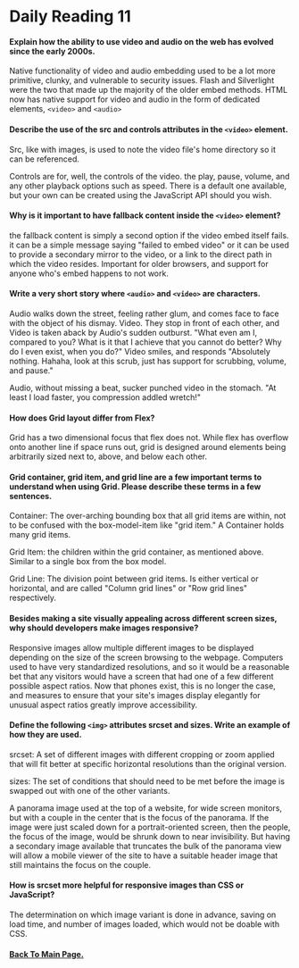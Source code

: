 # Daily Reading 11




#### Explain how the ability to use video and audio on the web has evolved since the early 2000s.

Native functionality of video and audio embedding used to be a lot more primitive, clunky, and vulnerable to security issues. Flash and Silverlight were the two that made up the majority of the older embed methods. HTML now has native support for video and audio in the form of dedicated elements, `<video>` and `<audio>`

#### Describe the use of the src and controls attributes in the `<video>` element.

Src, like with images, is used to note the video file's home directory so it can be referenced.

Controls are for, well, the controls of the video. the play, pause, volume, and any other playback options such as speed. There is a default one available, but your own can be created using the JavaScript API should you wish.

#### Why is it important to have fallback content inside the `<video>` element?

the fallback content is simply a second option if the video embed itself fails. it can be a simple message saying "failed to embed video" or it can be used to provide a secondary mirror to the video, or a link to the direct path in which the video resides. Important for older browsers, and support for anyone who's embed happens to not work.


#### Write a very short story where `<audio>` and `<video>` are characters.

Audio walks down the street, feeling rather glum, and comes face to face with the object of his dismay. Video. They stop in front of each other, and Video is taken aback by Audio's sudden outburst. "What even am I, compared to you? What is it that I achieve that you cannot do better? Why do I even exist, when you do?"
Video smiles, and responds "Absolutely nothing. Hahaha, look at this scrub, just has support for scrubbing, volume, and pause."

Audio, without missing a beat, sucker punched video in the stomach. "At least I load faster, you compression addled wretch!"

#### How does Grid layout differ from Flex?

Grid has a two dimensional focus that flex does not. While flex has overflow onto another line if space runs out, grid is designed around elements being arbitrarily sized next to, above, and below each other.

#### Grid container, grid item, and grid line are a few important terms to understand when using Grid. Please describe these terms in a few sentences.

Container: The over-arching bounding box that all grid items are within, not to be confused with the box-model-item like "grid item." A Container holds many grid items.

Grid Item: the children within the grid container, as mentioned above. Similar to a single box from the box model.

Grid Line: The division point between grid items. Is either vertical or horizontal, and are called "Column grid lines" or "Row grid lines" respectively.

#### Besides making a site visually appealing across different screen sizes, why should developers make images responsive?

Responsive images allow multiple different images to be displayed depending on the size of the screen browsing to the webpage. Computers used to have very standardized resolutions, and so it would be a reasonable bet that any visitors would have a screen that had one of a few different possible aspect ratios. Now that phones exist, this is no longer the case, and measures to ensure that your site's images display elegantly for unusual aspect ratios greatly improve accessibility.

#### Define the following `<img>` attributes srcset and sizes. Write an example of how they are used.

srcset: A set of different images with different cropping or zoom applied that will fit better at specific horizontal resolutions than the original version.

sizes: The set of conditions that should need to be met before the image is swapped out with one of the other variants.

A panorama image used at the top of a website, for wide screen monitors, but with a couple in the center that is the focus of the panorama. If the image were just scaled down for a portrait-oriented screen, then the people, the focus of the image, would be shrunk down to near invisibility. But having a secondary image available that truncates the bulk of the panorama view will allow a mobile viewer of the site to have a suitable header image that still maintains the focus on the couple.

#### How is srcset more helpful for responsive images than CSS or JavaScript?

The determination on which image variant is done in advance, saving on load time, and number of images loaded, which would not be doable with CSS.



#### [Back To Main Page.](https://colorinvert.github.io/reading-notes/)